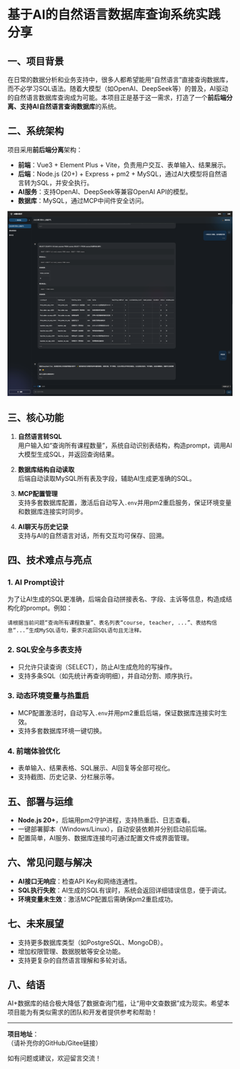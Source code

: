 # 基于AI的自然语言数据库查询系统实践分享

## 一、项目背景

在日常的数据分析和业务支持中，很多人都希望能用“自然语言”直接查询数据库，而不必学习SQL语法。随着大模型（如OpenAI、DeepSeek等）的普及，AI驱动的自然语言数据库查询成为可能。本项目正是基于这一需求，打造了一个**前后端分离、支持AI自然语言查询数据库**的系统。

## 二、系统架构

项目采用**前后端分离**架构：

- **前端**：Vue3 + Element Plus + Vite，负责用户交互、表单输入、结果展示。
- **后端**：Node.js (20+) + Express + pm2 + MySQL，通过AI大模型将自然语言转为SQL，并安全执行。
- **AI服务**：支持OpenAI、DeepSeek等兼容OpenAI API的模型。
- **数据库**：MySQL，通过MCP中间件安全访问。

![系统界面预览](./screenshot/20250718140621.png)

## 三、核心功能

1. **自然语言转SQL**  
   用户输入如“查询所有课程数量”，系统自动识别表结构，构造prompt，调用AI大模型生成SQL，并返回查询结果。

2. **数据库结构自动读取**  
   后端自动读取MySQL所有表及字段，辅助AI生成更准确的SQL。

3. **MCP配置管理**  
   支持多套数据库配置，激活后自动写入`.env`并用pm2重启服务，保证环境变量和数据库连接实时同步。

4. **AI聊天与历史记录**  
   支持与AI的自然语言对话，所有交互均可保存、回溯。

## 四、技术难点与亮点

### 1. AI Prompt设计

为了让AI生成的SQL更准确，后端会自动拼接表名、字段、主诉等信息，构造成结构化的prompt。例如：

```
请根据当前问题“查询所有课程数量”、表名列表“course, teacher, ...”、表结构信息“...”生成MySQL语句，要求只返回SQL语句且无注释。
```

### 2. SQL安全与多表支持

- 只允许只读查询（SELECT），防止AI生成危险的写操作。
- 支持多条SQL（如先统计再查询明细），并自动分割、顺序执行。

### 3. 动态环境变量与热重启

- MCP配置激活时，自动写入`.env`并用pm2重启后端，保证数据库连接实时生效。
- 支持多套数据库环境一键切换。

### 4. 前端体验优化

- 表单输入、结果表格、SQL展示、AI回复等全部可视化。
- 支持截图、历史记录、分栏展示等。

## 五、部署与运维

- **Node.js 20+**，后端用pm2守护进程，支持热重启、日志查看。
- 一键部署脚本（Windows/Linux），自动安装依赖并分别启动前后端。
- 配置简单，AI服务、数据库连接均可通过配置文件或界面管理。

## 六、常见问题与解决

- **AI接口无响应**：检查API Key和网络连通性。
- **SQL执行失败**：AI生成的SQL有误时，系统会返回详细错误信息，便于调试。
- **环境变量未生效**：激活MCP配置后需确保pm2重启成功。

## 七、未来展望

- 支持更多数据库类型（如PostgreSQL、MongoDB）。
- 增加权限管理、数据脱敏等安全功能。
- 支持更复杂的自然语言理解和多轮对话。

## 八、结语

AI+数据库的结合极大降低了数据查询门槛，让“用中文查数据”成为现实。希望本项目能为有类似需求的团队和开发者提供参考和帮助！

---

**项目地址**：  
（请补充你的GitHub/Gitee链接）

如有问题或建议，欢迎留言交流！ 